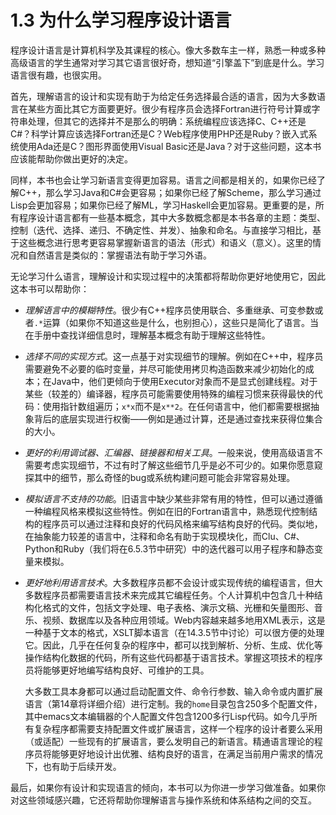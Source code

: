 # 1.3 为什么学习程序设计语言

程序设计语言是计算机科学及其课程的核心。像大多数车主一样，熟悉一种或多种高级语言的学生通常对学习其它语言很好奇，想知道“引擎盖下”到底是什么。学习语言很有趣，也很实用。

首先，理解语言的设计和实现有助于为给定任务选择最合适的语言，因为大多数语言在某些方面比其它方面要更好。很少有程序员会选择Fortran进行符号计算或字符串处理，但其它的选择并不是那么的明确：系统编程应该选择C、C++还是C#？科学计算应该选择Fortran还是C？Web程序使用PHP还是Ruby？嵌入式系统使用Ada还是C？图形界面使用Visual Basic还是Java？对于这些问题，这本书应该能帮助你做出更好的决定。

同样，本书也会让学习新语言变得更加容易。语言之间都是相关的，如果你已经了解C++，那么学习Java和C#会更容易；如果你已经了解Scheme，那么学习通过Lisp会更加容易；如果你已经了解ML，学习Haskell会更加容易。更重要的是，所有程序设计语言都有一些基本概念，其中大多数概念都是本书各章的主题：类型、控制（迭代、选择、递归、不确定性、并发）、抽象和命名。与直接学习相比，基于这些概念进行思考更容易掌握新语言的语法（形式）和语义（意义）。这里的情况和自然语言是类似的：掌握语法有助于学习外语。

无论学习什么语言，理解设计和实现过程中的决策都将帮助你更好地使用它，因此这本书可以帮助你：

- *理解语言中的模糊特性*。很少有C++程序员使用联合、多重继承、可变参数或者`.*`运算（如果你不知道这些是什么，也别担心），这些只是简化了语言。当在手册中查找详细信息时，理解基本概念有助于理解这些特性。

- *选择不同的实现方式*。这一点基于对实现细节的理解。例如在C++中，程序员需要避免不必要的临时变量，并尽可能使用拷贝构造函数来减少初始化的成本；在Java中，他们更倾向于使用Executor对象而不是显式创建线程。对于某些（较差的）编译器，程序员可能需要使用特殊的编程习惯来获得最快的代码：使用指针数组遍历；`x*x`而不是`x**2`。在任何语言中，他们都需要根据抽象背后的底层实现进行权衡——例如是通过计算，还是通过查找来获得位集合的大小。

- *更好的利用调试器、汇编器、链接器和相关工具*。一般来说，使用高级语言不需要考虑实现细节，不过有时了解这些细节几乎是必不可少的。如果你愿意窥探其中的细节，那么奇怪的bug或系统构建问题可能会非常容易处理。

- *模拟语言不支持的功能*。旧语言中缺少某些非常有用的特性，但可以通过遵循一种编程风格来模拟这些特性。例如在旧的Fortran语言中，熟悉现代控制结构的程序员可以通过注释和良好的代码风格来编写结构良好的代码。类似地，在抽象能力较差的语言中，注释和命名有助于实现模块化，而Clu、C#、Python和Ruby（我们将在6.5.3节中研究）中的迭代器可以用子程序和静态变量来模拟。

- *更好地利用语言技术*。大多数程序员都不会设计或实现传统的编程语言，但大多数程序员都需要语言技术来完成其它编程任务。个人计算机中包含几十种结构化格式的文件，包括文字处理、电子表格、演示文稿、光栅和矢量图形、音乐、视频、数据库以及各种应用领域。Web内容越来越多地用XML表示，这是一种基于文本的格式，XSLT脚本语言（在14.3.5节中讨论）可以很方便的处理它。因此，几乎在任何复杂的程序中，都可以找到解析、分析、生成、优化等操作结构化数据的代码，所有这些代码都基于语言技术。掌握这项技术的程序员将能够更好地编写结构良好、可维护的工具。

    大多数工具本身都可以通过启动配置文件、命令行参数、输入命令或内置扩展语言（第14章将详细介绍）进行定制。我的`home`目录包含250多个配置文件，其中emacs文本编辑器的个人配置文件包含1200多行Lisp代码。如今几乎所有复杂程序都需要支持配置文件或扩展语言，这样一个程序的设计者要么采用（或适配）一些现有的扩展语言，要么发明自己的新语言。精通语言理论的程序员将能够更好地设计出优雅、结构良好的语言，在满足当前用户需求的情况下，也有助于后续开发。

最后，如果你有设计和实现语言的倾向，本书可以为你进一步学习做准备。如果你对这些领域感兴趣，它还将帮助你理解语言与操作系统和体系结构之间的交互。
